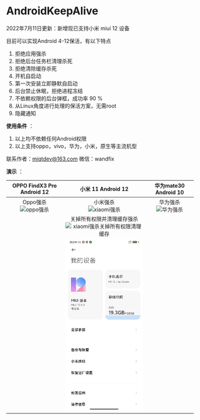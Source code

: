 # AndroidKeepAlive

2022年7月11日更新：新增现已支持小米 miui 12 设备

目前可以实现Android 4-12保活，有以下特点

1. 拒绝应用强杀
2. 拒绝后台任务栏清理杀死
3. 拒绝清除缓存杀死
4. 开机自启动
5. 第一次安装立即静默自启动
6. 后台禁止休眠，拒绝进程冻结
7. 不依赖权限的后台弹框，成功率 90 %
9. 从Linux角度进行处理的保活方案，无需root
10. 隐藏通知

**使用条件** ：

1. 以上均不依赖任何Android权限
2. 以上支持oppo，vivo，华为，小米，原生等主流机型


联系作者：miqtdev@163.com  微信：wandfix

**演示** ：

|                  OPPO FindX3 Pro Android 12                  |                      小米 11 Android 12                      |                    华为mate30 Android 10                     |
| :----------------------------------------------------------: | :----------------------------------------------------------: | :----------------------------------------------------------: |
| Oppo强杀  <br />![oppo强杀](https://user-images.githubusercontent.com/15975726/163749599-28144f3f-5208-498e-897c-b81224e9abe9.gif) | 小米强杀 <br />![xiaomi强杀](https://user-images.githubusercontent.com/15975726/163749624-e10add28-dec1-4818-a1e5-cf319f6da45d.gif) | 华为强杀<br />![华为强杀](https://user-images.githubusercontent.com/15975726/163750798-1f53d61a-0263-4f4a-b93b-adca23b3bf07.gif) |
|                                                              | 关掉所有权限并清理缓存强杀  <br />![xiaomi强杀关掉所有权限清理缓存](https://user-images.githubusercontent.com/15975726/163749719-1a5be93f-a3f9-4f0b-b09c-049da5791e22.gif) |                                                              |
|                                                              |             ![xiaomi强杀](https://raw.githubusercontent.com/miqt/AndroidKeepAlive/main/20220711_202532.gif)             |                                                              |
